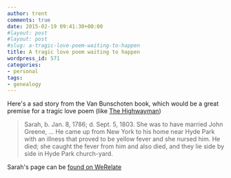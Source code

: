 ```yaml
---
author: trent
comments: true
date: 2015-02-19 09:41:30+00:00
#layout: post
#layout: post
#slug: a-tragic-love-poem-waiting-to-happen
title: A tragic love poem waiting to happen
wordpress_id: 571
categories:
- personal
tags:
- genealogy
---
```


Here's a sad story from the Van Bunschoten book, which would be a great premise for a tragic love poem (like [The Highwayman](https://www.youtube.com/watch?v=A9fWjzYiRUE))

>Sarah, b. Jan. 8, 1786; d. Sept. 5, 1803. She was to have married John Greene, ... He came up from New York to his home near Hyde Park with an illness that proved to be yellow fever and she nursed him. He died; she caught the fever from him and also died, and they lie side by side in Hyde Park church-yard.

Sarah's page can be [found on WeRelate ](http://www.werelate.org/wiki/Person:Sarah_Van_Bunschoten_%285%29)


